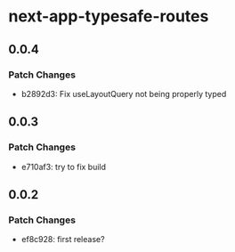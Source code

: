 # next-app-typesafe-routes

## 0.0.4

### Patch Changes

- b2892d3: Fix useLayoutQuery not being properly typed

## 0.0.3

### Patch Changes

- e710af3: try to fix build

## 0.0.2

### Patch Changes

- ef8c928: first release?
